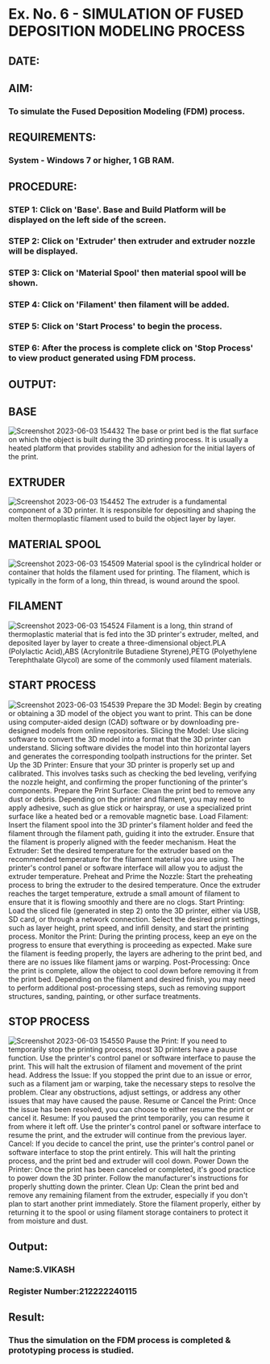 # Ex. No. 6 - SIMULATION OF FUSED DEPOSITION MODELING PROCESS

## DATE: 
## AIM:
### To simulate the Fused Deposition Modeling (FDM) process.

## REQUIREMENTS:
### System - Windows 7 or higher, 1 GB RAM.

## PROCEDURE:
### STEP 1: Click on 'Base'. Base and Build Platform will be displayed on the left side of the screen.
### STEP 2: Click on 'Extruder' then extruder and extruder nozzle will be displayed.
### STEP 3: Click on 'Material Spool' then material spool will be shown.
### STEP 4: Click on 'Filament' then filament will be added.
### STEP 5: Click on 'Start Process' to begin the process.
### STEP 6: After the process is complete click on 'Stop Process' to view product generated using FDM process.

## OUTPUT:
## BASE
![Screenshot 2023-06-03 154432](https://github.com/BaskaranV15/Ex.-No---6.-SIMULATION-OF-FUSED-DEPOSITION-MODELING-PROCESS/assets/118703522/197b1c93-fece-4afc-9541-10b2bffa3b57)
The base or print bed is the flat surface on which the object is built during the 3D printing process. It is usually a heated platform that provides stability and adhesion for the initial layers of the print.

## EXTRUDER
![Screenshot 2023-06-03 154452](https://github.com/BaskaranV15/Ex.-No---6.-SIMULATION-OF-FUSED-DEPOSITION-MODELING-PROCESS/assets/118703522/ff84d126-a04f-4ac6-829c-334e9315549c)
The extruder is a fundamental component of a 3D printer. It is responsible for depositing and shaping the molten thermoplastic filament used to build the object layer by layer.
## MATERIAL SPOOL
![Screenshot 2023-06-03 154509](https://github.com/BaskaranV15/Ex.-No---6.-SIMULATION-OF-FUSED-DEPOSITION-MODELING-PROCESS/assets/118703522/5345bd3a-df9c-4ea1-ae69-2898c43d6b5b)
Material spool is the cylindrical holder or container that holds the filament used for printing. The filament, which is typically in the form of a long, thin thread, is wound around the spool.
## FILAMENT
![Screenshot 2023-06-03 154524](https://github.com/BaskaranV15/Ex.-No---6.-SIMULATION-OF-FUSED-DEPOSITION-MODELING-PROCESS/assets/118703522/e30abba9-6210-4629-b7ef-086d7787b60b)
Filament is a long, thin strand of thermoplastic material that is fed into the 3D printer's extruder, melted, and deposited layer by layer to create a three-dimensional object.PLA (Polylactic Acid),ABS (Acrylonitrile Butadiene Styrene),PETG (Polyethylene Terephthalate Glycol) are some of the commonly used filament materials.
## START PROCESS
![Screenshot 2023-06-03 154539](https://github.com/BaskaranV15/Ex.-No---6.-SIMULATION-OF-FUSED-DEPOSITION-MODELING-PROCESS/assets/118703522/122b1d58-95e6-4c73-86e5-a97eff7ca036)
Prepare the 3D Model: Begin by creating or obtaining a 3D model of the object you want to print. This can be done using computer-aided design (CAD) software or by downloading pre-designed models from online repositories.
Slicing the Model: Use slicing software to convert the 3D model into a format that the 3D printer can understand. Slicing software divides the model into thin horizontal layers and generates the corresponding toolpath instructions for the printer.
Set Up the 3D Printer: Ensure that your 3D printer is properly set up and calibrated. This involves tasks such as checking the bed leveling, verifying the nozzle height, and confirming the proper functioning of the printer's components.
Prepare the Print Surface: Clean the print bed to remove any dust or debris. Depending on the printer and filament, you may need to apply adhesive, such as glue stick or hairspray, or use a specialized print surface like a heated bed or a removable magnetic base.
Load Filament: Insert the filament spool into the 3D printer's filament holder and feed the filament through the filament path, guiding it into the extruder. Ensure that the filament is properly aligned with the feeder mechanism.
Heat the Extruder: Set the desired temperature for the extruder based on the recommended temperature for the filament material you are using. The printer's control panel or software interface will allow you to adjust the extruder temperature.
Preheat and Prime the Nozzle: Start the preheating process to bring the extruder to the desired temperature. Once the extruder reaches the target temperature, extrude a small amount of filament to ensure that it is flowing smoothly and there are no clogs.
Start Printing: Load the sliced file (generated in step 2) onto the 3D printer, either via USB, SD card, or through a network connection. Select the desired print settings, such as layer height, print speed, and infill density, and start the printing process.
Monitor the Print: During the printing process, keep an eye on the progress to ensure that everything is proceeding as expected. Make sure the filament is feeding properly, the layers are adhering to the print bed, and there are no issues like filament jams or warping.
Post-Processing: Once the print is complete, allow the object to cool down before removing it from the print bed. Depending on the filament and desired finish, you may need to perform additional post-processing steps, such as removing support structures, sanding, painting, or other surface treatments.
## STOP PROCESS
![Screenshot 2023-06-03 154550](https://github.com/BaskaranV15/Ex.-No---6.-SIMULATION-OF-FUSED-DEPOSITION-MODELING-PROCESS/assets/118703522/2a1b3e62-41d4-4acf-ab57-43b995713bca)
Pause the Print: If you need to temporarily stop the printing process, most 3D printers have a pause function. Use the printer's control panel or software interface to pause the print. This will halt the extrusion of filament and movement of the print head.
Address the Issue: If you stopped the print due to an issue or error, such as a filament jam or warping, take the necessary steps to resolve the problem. Clear any obstructions, adjust settings, or address any other issues that may have caused the pause.
Resume or Cancel the Print: Once the issue has been resolved, you can choose to either resume the print or cancel it.
Resume: If you paused the print temporarily, you can resume it from where it left off. Use the printer's control panel or software interface to resume the print, and the extruder will continue from the previous layer.
Cancel: If you decide to cancel the print, use the printer's control panel or software interface to stop the print entirely. This will halt the printing process, and the print bed and extruder will cool down.
Power Down the Printer: Once the print has been canceled or completed, it's good practice to power down the 3D printer. Follow the manufacturer's instructions for properly shutting down the printer.
Clean Up: Clean the print bed and remove any remaining filament from the extruder, especially if you don't plan to start another print immediately. Store the filament properly, either by returning it to the spool or using filament storage containers to protect it from moisture and dust.
## Output:

### Name:S.VIKASH
### Register Number:212222240115

## Result:
### Thus the simulation on the FDM process is completed & prototyping process is studied.
